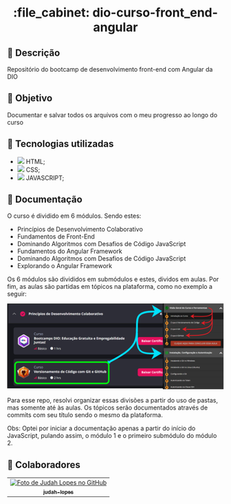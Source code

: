 <h1 align="center">:file_cabinet: dio-curso-front_end-angular</h1>

## 📜 Descrição

Repositório do bootcamp de  desenvolvimento front-end com Angular da DIO

## :dart: Objetivo

Documentar e salvar todos os arquivos com o meu progresso ao longo do curso

## :wrench: Tecnologias utilizadas
-   <img src="https://cdn.jsdelivr.net/gh/devicons/devicon/icons/html5/html5-plain.svg" width="14px;"/> HTML;
-   <img src="https://cdn.jsdelivr.net/gh/devicons/devicon/icons/css3/css3-plain.svg" width="14px"/> CSS;
-   <img src="https://cdn.jsdelivr.net/gh/devicons/devicon/icons/javascript/javascript-plain.svg" width="14px"/> JAVASCRIPT;

## 📝 Documentação

O curso é dividido em 6 módulos. Sendo estes:
- Princípios de Desenvolvimento Colaborativo
- Fundamentos de Front-End
- Dominando Algoritmos com Desafios de Código JavaScript
- Fundamentos do Angular Framework
- Dominando Algoritmos com Desafios de Código JavaScript
- Explorando o Angular Framework

Os 6 módulos são divididos em submódulos e estes, dividos em aulas. Por fim, as aulas são partidas em tópicos na plataforma, como no exemplo a seguir:

<img src="/assets/print.png">

Para esse repo, resolvi organizar essas divisões a partir do uso de pastas, mas somente até às aulas. Os tópicos serão documentados através de commits com seu título sendo o mesmo da plataforma.

Obs: Optei por iniciar a documentação apenas a partir do início do JavaScript, pulando assim, o módulo 1 e o primeiro submódulo do módulo 2.

## :handshake: Colaboradores

<table>
  <tr>
    <td align="center">
      <a href="https://github.com/judah-lopes">
        <img src="https://avatars.githubusercontent.com/u/134812191?s=400&u=00a571215f2ea321a8738af235cea655e1e36ec6&v=4" width="100px;" alt="Foto de Judah Lopes no GitHub"/><br>
        <sub>
          <b>judah-lopes</b>
        </sub>
      </a>
    </td>
  </tr>
</table>